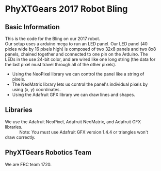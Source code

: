 # PhyXTGears 2017 Robot Bling
## Basic Information
This is the code for the Bling on our 2017 robot.  
Our setup uses a arduino mega to run an LED panel.
Our LED panel (40 pixles wide by 16 pixels high) is composed of two 32x8 panels and two 8x8 panels, chained together and connected to one pin on the Arduino.
The LEDs in the use 24-bit color, and are wired like one long string (the data for the last pixel must travel through all of the other pixels).  
* Using the NeoPixel library we can control the panel like a string of pixels.  
* The NeoMatrix library lets us control the panel's individual pixels by using (x, y) coordinates.  
* Using the Adafruit GFX library we can draw lines and shapes.  

## Libraries
We use the Adafruit NeoPixel, Adafruit NeoMatrix, and Adafruit GFX libraries.  
&nbsp;&nbsp;&nbsp;&nbsp;&nbsp;&nbsp;&nbsp;&nbsp;&nbsp;&nbsp;&nbsp;&nbsp;Note: You must use Adafruit GFX version 1.4.4 or triangles won't draw correctly.

## PhyXTGears Robotics Team
We are FRC team 1720.
